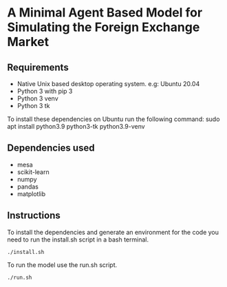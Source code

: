 # A Minimal Agent Based Model for Simulating the Foreign Exchange Market

## Requirements

- Native Unix based desktop operating system. e.g: Ubuntu 20.04
- Python 3 with pip 3
- Python 3 venv
- Python 3 tk

To install these dependencies on Ubuntu run the following command: sudo apt install python3.9 python3-tk python3.9-venv

## Dependencies used

- mesa
- scikit-learn
- numpy
- pandas
- matplotlib

## Instructions
To install the dependencies and generate an environment for the code you need to run the install.sh script in a bash terminal.

    ./install.sh

To run the model use the run.sh script.

    ./run.sh

